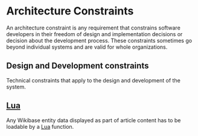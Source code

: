 # Architecture Constraints

An architecture constraint is any requirement that constrains software developers in their freedom of design and implementation decisions or decision about the development process. These constraints sometimes go beyond individual systems and are valid for whole organizations.

## Design and Development constraints

Technical constraints that apply to the design and development of the system.

## [Lua](./12-Glossary.md#lua)

Any Wikibase entity data displayed as part of article content has to be loadable by a [Lua](./12-Glossary.md#Lua) function.
